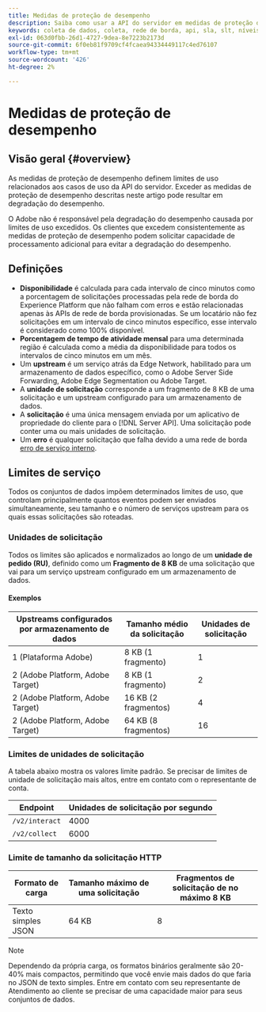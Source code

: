 ```yaml
---
title: Medidas de proteção de desempenho
description: Saiba como usar a API do servidor em medidas de proteção de desempenho ideais
keywords: coleta de dados, coleta, rede de borda, api, sla, slt, níveis de serviço
exl-id: 063d0fbb-26d1-4727-9dea-8e7223b2173d
source-git-commit: 6f0eb81f9709cf4fcaea94334449117c4ed76107
workflow-type: tm+mt
source-wordcount: '426'
ht-degree: 2%

---
```


# Medidas de proteção de desempenho

## Visão geral {#overview}

As medidas de proteção de desempenho definem limites de uso relacionados aos casos de uso da API do servidor. Exceder as medidas de proteção de desempenho descritas neste artigo pode resultar em degradação do desempenho.

O Adobe não é responsável pela degradação do desempenho causada por limites de uso excedidos. Os clientes que excedem consistentemente as medidas de proteção de desempenho podem solicitar capacidade de processamento adicional para evitar a degradação do desempenho.

## Definições

* **Disponibilidade** é calculada para cada intervalo de cinco minutos como a porcentagem de solicitações processadas pela rede de borda do Experience Platform que não falham com erros e estão relacionadas apenas às APIs de rede de borda provisionadas. Se um locatário não fez solicitações em um intervalo de cinco minutos específico, esse intervalo é considerado como 100% disponível.
* **Porcentagem de tempo de atividade mensal** para uma determinada região é calculada como a média da disponibilidade para todos os intervalos de cinco minutos em um mês.
* Um **upstream** é um serviço atrás da Edge Network, habilitado para um armazenamento de dados específico, como o Adobe Server Side Forwarding, Adobe Edge Segmentation ou Adobe Target.
* A **unidade de solicitação** corresponde a um fragmento de 8 KB de uma solicitação e um upstream configurado para um armazenamento de dados.
* A **solicitação** é uma única mensagem enviada por um aplicativo de propriedade do cliente para o [!DNL Server API]. Uma solicitação pode conter uma ou mais unidades de solicitação.
* Um **erro** é qualquer solicitação que falha devido a uma rede de borda [erro de serviço interno](error-handling.md).

## Limites de serviço

Todos os conjuntos de dados impõem determinados limites de uso, que controlam principalmente quantos eventos podem ser enviados simultaneamente, seu tamanho e o número de serviços upstream para os quais essas solicitações são roteadas.

### Unidades de solicitação

Todos os limites são aplicados e normalizados ao longo de um **unidade de pedido (RU)**, definido como um **Fragmento de 8 KB** de uma solicitação que vai para um serviço upstream configurado em um armazenamento de dados.

#### Exemplos

| Upstreams configurados por armazenamento de dados | Tamanho médio da solicitação | Unidades de solicitação |
| --- | --- | --- |
| 1 (Plataforma Adobe) | 8 KB (1 fragmento) | 1 |
| 2 (Adobe Platform, Adobe Target) | 8 KB (1 fragmento) | 2 |
| 2 (Adobe Platform, Adobe Target) | 16 KB (2 fragmentos) | 4 |
| 2 (Adobe Platform, Adobe Target) | 64 KB (8 fragmentos) | 16 |

### Limites de unidades de solicitação

A tabela abaixo mostra os valores limite padrão. Se precisar de limites de unidade de solicitação mais altos, entre em contato com o representante de conta.

| Endpoint | Unidades de solicitação por segundo |
| --- | --- |
| `/v2/interact` | 4000 |
| `/v2/collect` | 6000 |


### Limite de tamanho da solicitação HTTP

| Formato de carga | Tamanho máximo de uma solicitação | Fragmentos de solicitação de no máximo 8 KB |
| --- | --- | --- |
| Texto simples JSON | 64 KB | 8 |


>[!NOTE]
>
>Dependendo da própria carga, os formatos binários geralmente são 20-40% mais compactos, permitindo que você envie mais dados do que faria no JSON de texto simples. Entre em contato com seu representante de Atendimento ao cliente se precisar de uma capacidade maior para seus conjuntos de dados.
